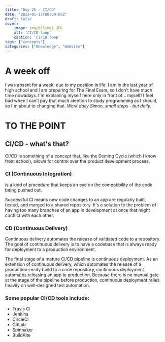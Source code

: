 ```yaml
---
title: "Day 25 - CI/CD"
date: "2023-01-17T00:00:00Z"
draft: false
cover:
    image: img/025img1.JPG
    alt: 'CI/CD loop'
    caption: 'CI/CD loop'
tags: ["concepts"]
categories: ["Knowledge", "Website"]
---
```


# A week off

I was absent for a week, due to my position in life. I am in the last year of high school and I am preparing for The Final Exam, so I don't have much time nowadays. I'm explaining myself here only in front of... myself!
I feel bad when I can't pay that much atention to study programming as I should, so I'm about to changing that. 
*Work daily Simon, small steps - but daily.*

# **TO THE POINT**

## CI/CD - what's that?

CI/CD is something of a concept that, like the Deming Cycle (which I know from school), allows for control over the product development process. 

### CI (Continuous Integration) 
is a kind of procedure that keeps an eye on the compatibility of the code being pushed out.

Successful CI means new code changes to an app are regularly built, tested, and merged to a shared repository. It's a solution to the problem of having too many branches of an app in development at once that might conflict with each other.

### CD (Continuous Delivery)

Continuous delivery automates the release of validated code to a repository. The goal of continuous delivery is to have a codebase that is always ready for deployment to a production environment.

The final stage of a mature CI/CD pipeline is continuous deployment. As an extension of continuous delivery, which automates the release of a production-ready build to a code repository, continuous deployment automates releasing an app to production. Because there is no manual gate at the stage of the pipeline before production, continuous deployment relies heavily on well-designed test automation.



### Some popular CI/CD tools include:

- Travis CI
- Jenkins
- CircleCI
- GitLab
- Spinnaker
- BuildKite